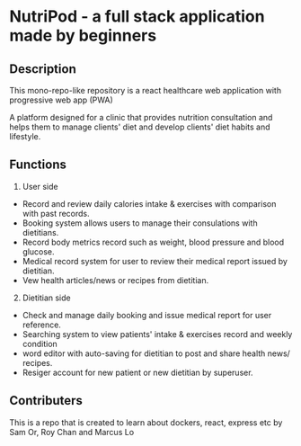 # NutriPod - a full stack application made by beginners

## Description

This mono-repo-like repository is a react healthcare web application with progressive web app (PWA)

A platform designed for a clinic that provides nutrition consultation and helps them to manage clients' diet and develop clients' diet habits and lifestyle.

## Functions
1. User side
  * Record and review daily calories intake & exercises with comparison with past records.
  * Booking system allows users to manage their consulations with dietitians. 
  * Record body metrics record such as weight, blood pressure and blood glucose.
  * Medical record system for user to review their medical report issued by dietitian.
  * Vew health articles/news or recipes from dietitian.
2. Dietitian side
  * Check and manage daily booking and issue medical report for user reference.
  * Searching system to view patients' intake & exercises record and weekly condition 
  * word editor with auto-saving for dietitian to post and share health news/ recipes.
  * Resiger account for new patient or new dietitian by superuser.

## Contributers
This is a repo that is created to learn about dockers, react, express etc by Sam Or, Roy Chan and Marcus Lo
